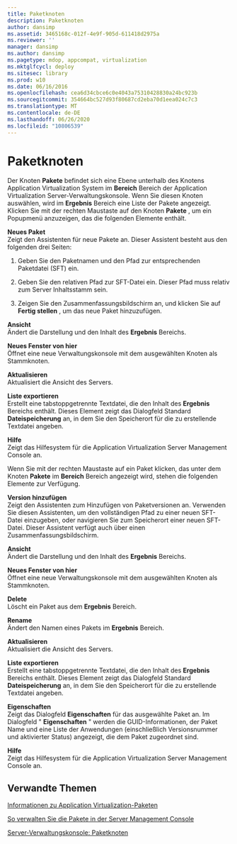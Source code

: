 ```yaml
---
title: Paketknoten
description: Paketknoten
author: dansimp
ms.assetid: 3465168c-012f-4e9f-905d-611418d2975a
ms.reviewer: ''
manager: dansimp
ms.author: dansimp
ms.pagetype: mdop, appcompat, virtualization
ms.mktglfcycl: deploy
ms.sitesec: library
ms.prod: w10
ms.date: 06/16/2016
ms.openlocfilehash: cea6d34cbce6c0e4043a75310428830a24bc923b
ms.sourcegitcommit: 354664bc527d93f80687cd2eba70d1eea024c7c3
ms.translationtype: MT
ms.contentlocale: de-DE
ms.lasthandoff: 06/26/2020
ms.locfileid: "10806539"
---
```

# Paketknoten


Der Knoten **Pakete** befindet sich eine Ebene unterhalb des Knotens Application Virtualization System im **Bereich** Bereich der Application Virtualization Server-Verwaltungskonsole. Wenn Sie diesen Knoten auswählen, wird im **Ergebnis** Bereich eine Liste der Pakete angezeigt. Klicken Sie mit der rechten Maustaste auf den Knoten **Pakete** , um ein Popupmenü anzuzeigen, das die folgenden Elemente enthält.

<a href="" id="new-package"></a>**Neues Paket**  
Zeigt den Assistenten für neue Pakete an. Dieser Assistent besteht aus den folgenden drei Seiten:

1.  Geben Sie den Paketnamen und den Pfad zur entsprechenden Paketdatei (SFT) ein.

2.  Geben Sie den relativen Pfad zur SFT-Datei ein. Dieser Pfad muss relativ zum Server Inhaltsstamm sein.

3.  Zeigen Sie den Zusammenfassungsbildschirm an, und klicken Sie auf **Fertig stellen** , um das neue Paket hinzuzufügen.

<a href="" id="view"></a>**Ansicht**  
Ändert die Darstellung und den Inhalt des **Ergebnis** Bereichs.

<a href="" id="new-window-from-here"></a>**Neues Fenster von hier**  
Öffnet eine neue Verwaltungskonsole mit dem ausgewählten Knoten als Stammknoten.

<a href="" id="refresh"></a>**Aktualisieren**  
Aktualisiert die Ansicht des Servers.

<a href="" id="export-list"></a>**Liste exportieren**  
Erstellt eine tabstoppgetrennte Textdatei, die den Inhalt des **Ergebnis** Bereichs enthält. Dieses Element zeigt das Dialogfeld Standard **Dateispeicherung** an, in dem Sie den Speicherort für die zu erstellende Textdatei angeben.

<a href="" id="help"></a>**Hilfe**  
Zeigt das Hilfesystem für die Application Virtualization Server Management Console an.

Wenn Sie mit der rechten Maustaste auf ein Paket klicken, das unter dem Knoten **Pakete** im **Bereich** Bereich angezeigt wird, stehen die folgenden Elemente zur Verfügung.

<a href="" id="add-version"></a>**Version hinzufügen**  
Zeigt den Assistenten zum Hinzufügen von Paketversionen an. Verwenden Sie diesen Assistenten, um den vollständigen Pfad zu einer neuen SFT-Datei einzugeben, oder navigieren Sie zum Speicherort einer neuen SFT-Datei. Dieser Assistent verfügt auch über einen Zusammenfassungsbildschirm.

<a href="" id="view"></a>**Ansicht**  
Ändert die Darstellung und den Inhalt des **Ergebnis** Bereichs.

<a href="" id="new-window-from-here"></a>**Neues Fenster von hier**  
Öffnet eine neue Verwaltungskonsole mit dem ausgewählten Knoten als Stammknoten.

<a href="" id="delete"></a>**Delete**  
Löscht ein Paket aus dem **Ergebnis** Bereich.

<a href="" id="rename"></a>**Rename**  
Ändert den Namen eines Pakets im **Ergebnis** Bereich.

<a href="" id="refresh"></a>**Aktualisieren**  
Aktualisiert die Ansicht des Servers.

<a href="" id="export-list"></a>**Liste exportieren**  
Erstellt eine tabstoppgetrennte Textdatei, die den Inhalt des **Ergebnis** Bereichs enthält. Dieses Element zeigt das Dialogfeld Standard **Dateispeicherung** an, in dem Sie den Speicherort für die zu erstellende Textdatei angeben.

<a href="" id="properties"></a>**Eigenschaften**  
Zeigt das Dialogfeld **Eigenschaften** für das ausgewählte Paket an. Im Dialogfeld " **Eigenschaften** " werden die GUID-Informationen, der Paket Name und eine Liste der Anwendungen (einschließlich Versionsnummer und aktivierter Status) angezeigt, die dem Paket zugeordnet sind.

<a href="" id="help"></a>**Hilfe**  
Zeigt das Hilfesystem für die Application Virtualization Server Management Console an.

## Verwandte Themen


[Informationen zu Application Virtualization-Paketen](about-application-virtualization-packages.md)

[So verwalten Sie die Pakete in der Server Management Console](how-to-manage-packages-in-the-server-management-console.md)

[Server-Verwaltungskonsole: Paketknoten](server-management-console-packages-node.md)

 

 





